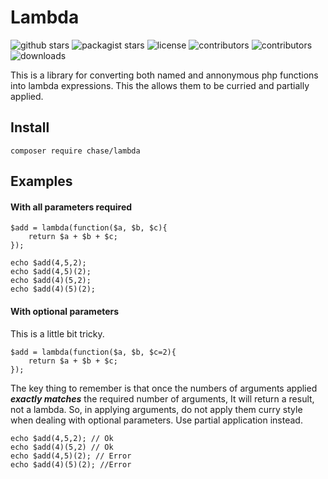 # Lambda
![github stars](https://img.shields.io/github/stars/phrenotype/lambda?style=social)
![packagist stars](https://img.shields.io/packagist/stars/chase/lambda)
![license](https://img.shields.io/github/license/phrenotype/lambda)
![contributors](https://img.shields.io/github/contributors/phrenotype/lambda)
![contributors](https://img.shields.io/github/languages/code-size/phrenotype/lambda)
![downloads](https://img.shields.io/packagist/dm/chase/lambda)  

This is a library for converting both named and annonymous php functions into lambda expressions.  This the allows them to be curried and partially applied.

## Install  
`composer require chase/lambda`  

## Examples

#### With all parameters required  

	$add = lambda(function($a, $b, $c){
		return $a + $b + $c;
	});
	
	echo $add(4,5,2);
	echo $add(4,5)(2);
	echo $add(4)(5,2);
	echo $add(4)(5)(2);

#### With optional parameters  
This is a little bit tricky.  

	$add = lambda(function($a, $b, $c=2){
		return $a + $b + $c;
	});

The key thing to remember is that once the numbers of arguments applied ***exactly matches*** the required number of arguments, It will return a result, not a lambda. So, in applying arguments, do not apply them curry style when dealing with optional parameters. Use partial application instead.

	echo $add(4,5,2); // Ok
	echo $add(4)(5,2) // Ok
	echo $add(4,5)(2); // Error
	echo $add(4)(5)(2); //Error
